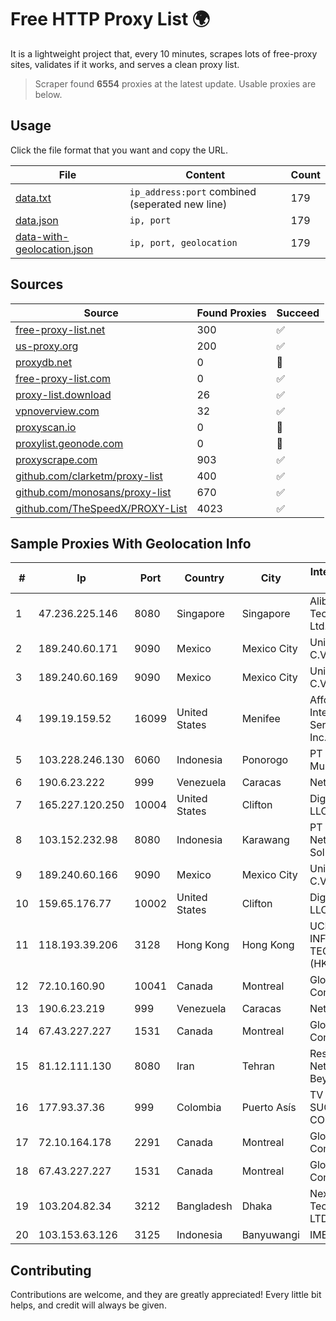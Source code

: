 
# Free HTTP Proxy List 🌍

It is a lightweight project that, every 10 minutes, scrapes lots of free-proxy sites, validates if it works, and serves a clean proxy list.


> Scraper found **6554** proxies at the latest update. Usable proxies are below.

## Usage

Click the file format that you want and copy the URL.


|File|Content|Count|
|----|-------|-----|
|[data.txt](https://raw.githubusercontent.com/themiralay/Proxy-List-World/master/data.txt)|`ip_address:port` combined (seperated new line)|179|
|[data.json](https://raw.githubusercontent.com/themiralay/Proxy-List-World/master/data.json)|`ip, port`|179|
|[data-with-geolocation.json](https://raw.githubusercontent.com/themiralay/Proxy-List-World/master/data-with-geolocation.json)|`ip, port, geolocation`|179|

## Sources

|Source|Found Proxies|Succeed|
|------|-------------|-------|
|[free-proxy-list.net](https://free-proxy-list.net)|300|✅|
|[us-proxy.org](https://www.us-proxy.org)|200|✅|
|[proxydb.net](http://proxydb.net)|0|🚫|
|[free-proxy-list.com](https://free-proxy-list.com/?page=&port=&type%5B%5D=http&type%5B%5D=https&up_time=0&search=Search)|0|✅|
|[proxy-list.download](https://www.proxy-list.download/HTTP)|26|✅|
|[vpnoverview.com](https://vpnoverview.com/privacy/anonymous-browsing/free-proxy-servers)|32|✅|
|[proxyscan.io](https://www.proxyscan.io)|0|🚫|
|[proxylist.geonode.com](https://proxylist.geonode.com/api/proxy-list?limit=300&page=1&sort_by=lastChecked&sort_type=desc&protocols=http,https)|0|🚫|
|[proxyscrape.com](https://api.proxyscrape.com/v2/?request=displayproxies&protocol=http&timeout=10000&country=all&ssl=all&anonymity=all)|903|✅|
|[github.com/clarketm/proxy-list](https://raw.githubusercontent.com/clarketm/proxy-list/master/proxy-list-raw.txt)|400|✅|
|[github.com/monosans/proxy-list](https://raw.githubusercontent.com/monosans/proxy-list/main/proxies/http.txt)|670|✅|
|[github.com/TheSpeedX/PROXY-List](https://raw.githubusercontent.com/TheSpeedX/PROXY-List/master/http.txt)|4023|✅|


## Sample Proxies With Geolocation Info

|#|Ip|Port|Country|City|Internet Service Provider|
|-|--|----|-------|----|-------------------------|
|1|47.236.225.146|8080|Singapore|Singapore|Alibaba (US) Technology Co., Ltd.|
|2|189.240.60.171|9090|Mexico|Mexico City|Uninet S.A. de C.V.|
|3|189.240.60.169|9090|Mexico|Mexico City|Uninet S.A. de C.V.|
|4|199.19.159.52|16099|United States|Menifee|Affordable Internet Services Online, Inc.|
|5|103.228.246.130|6060|Indonesia|Ponorogo|PT Giga Patra Multimedia|
|6|190.6.23.222|999|Venezuela|Caracas|Net Uno|
|7|165.227.120.250|10004|United States|Clifton|DigitalOcean, LLC|
|8|103.152.232.98|8080|Indonesia|Karawang|PT Kingpolah Network Solutions|
|9|189.240.60.166|9090|Mexico|Mexico City|Uninet S.A. de C.V.|
|10|159.65.176.77|10002|United States|Clifton|DigitalOcean, LLC|
|11|118.193.39.206|3128|Hong Kong|Hong Kong|UCLOUD INFORMATION TECHNOLOGY (HK) LIMITED|
|12|72.10.160.90|10041|Canada|Montreal|GloboTech Communications|
|13|190.6.23.219|999|Venezuela|Caracas|Net Uno|
|14|67.43.227.227|1531|Canada|Montreal|GloboTech Communications|
|15|81.12.111.130|8080|Iran|Tehran|Respina Networks & Beyond PJSC|
|16|177.93.37.36|999|Colombia|Puerto Asís|TV AZTECA SUCURSAL COLOMBIA|
|17|72.10.164.178|2291|Canada|Montreal|GloboTech Communications|
|18|67.43.227.227|1531|Canada|Montreal|GloboTech Communications|
|19|103.204.82.34|3212|Bangladesh|Dhaka|Nexdecade Technology Pvt. LTD|
|20|103.153.63.126|3125|Indonesia|Banyuwangi|IMEDIANET|



## Contributing

Contributions are welcome, and they are greatly appreciated! Every
little bit helps, and credit will always be given.


